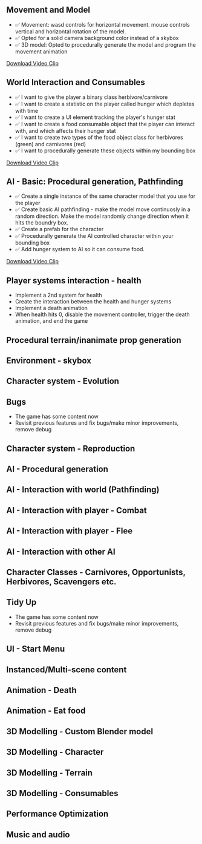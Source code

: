 ## Movement and Model
- ✅ Movement: wasd controls for horizontal movement. mouse controls vertical and horizontal rotation of the model.
- ✅ Opted for a solid camera background color instead of a skybox
- ✅ 3D model: Opted to procedurally generate the model and program the movement animation

[Download Video Clip](Recordings/Movie_001.mp4)

## World Interaction and Consumables
- ✅ I want to give the player a binary class herbivore/carnivore
- ✅ I want to create a statistic on the player called hunger which depletes with time
- ✅ I want to create a UI element tracking the player's hunger stat
- ✅ I want to create a food consumable object that the player can interact with, and which affects their hunger stat
- ✅ I want to create two types of the food object class for herbivores (green) and carnivores (red)
- ✅ I want to procedurally generate these objects within my bounding box

[Download Video Clip](Recordings/Movie_006.mp4)

## AI - Basic: Procedural generation, Pathfinding
- ✅ Create a single instance of the same character model that you use for the player
- ✅ Create basic AI pathfinding - make the model move continuosly in a random direction. Make the model randomly change direction when it hits the boundry box.
- ✅ Create a prefab for the character
- ✅ Procedurally generate the AI controlled character within your bounding box
- ✅ Add hunger system to AI so it can consume food.

[Download Video Clip](Recordings/Movie_016.mp4)

## Player systems interaction - health
- Implement a 2nd system for health
- Create the interaction between the health and hunger systems
- Implement a death animation
- When health hits 0, disable the movement controller, trigger the death animation, and end the game

## Procedural terrain/inanimate prop generation

## Environment - skybox

## Character system - Evolution

## Bugs
- The game has some content now
- Revisit previous features and fix bugs/make minor improvements, remove debug

## Character system - Reproduction

## AI - Procedural generation

## AI - Interaction with world (Pathfinding)

## AI - Interaction with player - Combat

## AI - Interaction with player - Flee

## AI - Interaction with other AI

## Character Classes - Carnivores, Opportunists, Herbivores, Scavengers etc.

## Tidy Up 
- The game has some content now
- Revisit previous features and fix bugs/make minor improvements, remove debug

## UI - Start Menu

## Instanced/Multi-scene content

## Animation - Death

## Animation - Eat food

## 3D Modelling - Custom Blender model

## 3D Modelling - Character

## 3D Modelling - Terrain

## 3D Modelling - Consumables

## Performance Optimization

## Music and audio


